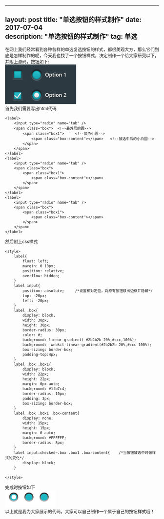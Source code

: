 
---
layout: post
title: "单选按钮的样式制作"
date: 2017-07-04  
description: "单选按钮的样式制作"
tag: 单选
---

在网上我们经常看到各种各样的单选复选按钮的样式，都很美观大方，那么它们到底是怎样制作的呢，今天我也找了一个按钮样式，决定制作一个给大家研究以下，并附上源码，按钮如下:  
![](/img/css3_radio1.png)  
首先我们需要写出html代码  

    <label>
    	<input type="radio" name="tab" />
    	<span class="box">	<!--最外层的圆-->
    		<span class="box1">		<!--蓝色小圆-->
    			<span class="box-content"></span>	<!--被选中后的小白圆-->
    		</span>
    	</span>
    </label>
    <label>
    	<input type="radio" name="tab" />
    	<span class="box">
    		<span class="box1">
    			<span class="box-content"></span>
    		</span>
    	</span>
    </label>
    <label>
    	<input type="radio" name="tab" />
    	<span class="box">
    		<span class="box1">
    			<span class="box-content"></span>
    		</span>
    	</span>
    </label>
    
然后附上css样式  

    <style>
    	label{
    		float: left;
    		margin: 0 10px;
    		position: relative;
    		overflow: hidden;
    	}
    	label input{
    		position: absolute;		/*设置相对定位，将原有按钮移出边框并隐藏*/
    		top: -20px;
    		left: -20px;
    	}
    	label .box{
    		display: block;
    		width: 30px;
    		height: 30px;
    		border-radius: 30px;
    		color: #;
    		background: linear-gradient( #2b2b2b 20%,#ccc,100%);
    		background: -webkit-linear-gradient(#2b2b2b 20%,#ccc 100%);
    		box-sizing: border-box;
    		padding-top:4px;
    	}
    	label .box .box1{
    		display: block;
    		width: 22px;
    		height: 22px;
    		margin: 0px auto;
    		background: #1fb7c4;
    		border-radius: 10px;
    		padding: 3px;
    		box-sizing: border-box;
    	}
    	label .box .box1 .box-content{
    		display: none;
    		width: 15px;
    		height: 15px;
    		margin: 0 auto;
    		background: #FFFFFF;
    		border-radius: 8px;
    	}
    	label input:checked~.box .box1 .box-content{	/*当按钮被选中时做样式的变化*/
    		display: block;
    	}
    	
    </style>  
    
完成时按钮如下  
![](/img/css3_radio2.png)  
以上就是我为大家展示的代码，大家可以自己制作一个属于自己的按钮样式哦！
